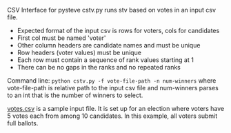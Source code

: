CSV Interface for pysteve
cstv.py runs stv based on votes in an input csv file.
* Expected format of the input csv is rows for voters, cols for candidates
* First col must be named 'voter'
* Other column headers are candidate names and must be unique
* Row headers (voter values) must be unique
* Each row must contain a sequence of rank values starting at 1
* There can be no gaps in the ranks and no repeated ranks

Command line: ```python cstv.py -f vote-file-path -n num-winners```
where vote-file-path is relative path to the input csv file
and num-winners parses to an int that is the number of winners to select.

[votes.csv](https://github.com/psteitz/steve/blob/trunk/pysteve/csv/votes.csv)
is a sample input file.  It is set up for an election where
voters have 5 votes each from among 10 candidates.  In this example,
all voters submit full ballots.

